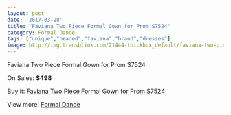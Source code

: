 ```yaml
---
layout: post
date: '2017-03-28'
title: "Faviana Two Piece Formal Gown for Prom S7524"
category: Formal Dance
tags: ["unique","beaded","faviana","brand","dresses"]
image: http://img.transblink.com/21444-thickbox_default/faviana-two-piece-formal-gown-for-prom-s7524.jpg
---
```

Faviana Two Piece Formal Gown for Prom S7524

On Sales: **$498**
<a href="https://www.transblink.com/en/formal-dance/6795-faviana-two-piece-formal-gown-for-prom-s7524.html"><amp-img layout="responsive" width="600" height="600" src="//img.transblink.com/21444-thickbox_default/faviana-two-piece-formal-gown-for-prom-s7524.jpg" alt="Faviana Two Piece Formal Gown for Prom S7524 0" /></a>
<a href="https://www.transblink.com/en/formal-dance/6795-faviana-two-piece-formal-gown-for-prom-s7524.html"><amp-img layout="responsive" width="600" height="600" src="//img.transblink.com/21446-thickbox_default/faviana-two-piece-formal-gown-for-prom-s7524.jpg" alt="Faviana Two Piece Formal Gown for Prom S7524 1" /></a>
<a href="https://www.transblink.com/en/formal-dance/6795-faviana-two-piece-formal-gown-for-prom-s7524.html"><amp-img layout="responsive" width="600" height="600" src="//img.transblink.com/21445-thickbox_default/faviana-two-piece-formal-gown-for-prom-s7524.jpg" alt="Faviana Two Piece Formal Gown for Prom S7524 2" /></a>

Buy it: [Faviana Two Piece Formal Gown for Prom S7524](https://www.transblink.com/en/formal-dance/6795-faviana-two-piece-formal-gown-for-prom-s7524.html "Faviana Two Piece Formal Gown for Prom S7524")

View more: [Formal Dance](https://www.transblink.com/en/6-formal-dance "Formal Dance")